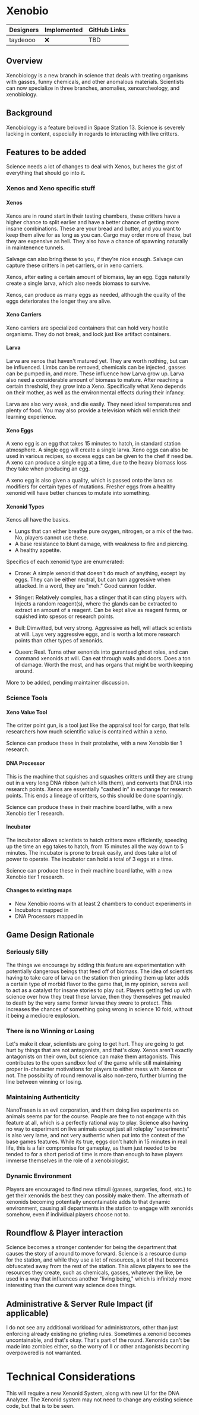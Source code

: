 # Xenobio

| Designers | Implemented | GitHub Links |
|---|---|---|
| taydeooo | :x: | TBD |

## Overview

Xenobiology is a new branch in science that deals with treating organisms with gasses, funny chemicals, and other anomalous materials. Scientists can now specialize in three branches, anomalies, xenoarcheology, and xenobiology.

## Background

Xenobiology is a feature beloved in Space Station 13. Science is severely lacking in content, especially in regards to interacting with live critters.

## Features to be added

Science needs a lot of changes to deal with Xenos, but heres the gist of everything that should go into it.

### Xenos and Xeno specific stuff

#### Xenos

Xenos are in round start in their testing chambers, these critters have a higher chance to split earlier and have a better chance of getting more insane combinations. These are your bread and butter, and you want to keep them alive for as long as you can. Cargo may order more of these, but they are expensive as hell. They also have a chance of spawning naturally in maintenence tunnels.

Salvage can also bring these to you, if they're nice enough. Salvage can capture these critters in pet carriers, or in xeno carriers.

Xenos, after eating a certain amount of biomass, lay an egg. Eggs naturally create a single larva, which also needs biomass to survive.

Xenos, can produce as many eggs as needed, although the quality of the eggs deteriorates the longer they are alive.

#### Xeno Carriers

Xeno carriers are specialized containers that can hold very hostile organisms. They do not break, and lock just like artifact containers.

#### Larva

Larva are xenos that haven't matured yet. They are worth nothing, but can be influenced. Limbs can be removed, chemicals can be injected, gasses can be pumped in, and more. These influence how Larva grow up. Larva also need a considerable amount of biomass to mature. After reaching a certain threshold, they grow into a Xeno. Specifically what Xeno depends on their mother, as well as the environmental effects during their infancy.

Larva are also very weak, and die easily. They need ideal temperatures and plenty of food. You may also provide a television which will enrich their learning experience.

#### Xeno Eggs

A xeno egg is an egg that takes 15 minutes to hatch, in standard station atmosphere. A single egg will create a single larva. Xeno eggs can also be used in various recipes, so excess eggs can be given to the chef if need be. A xeno can produce a single egg at a time, due to the heavy biomass loss they take when producing an egg.

A xeno egg is also given a quality, which is passed onto the larva as modifiers for certain types of mutations. Fresher eggs from a healthy xenonid will have better chances to mutate into something.

#### Xenonid Types

Xenos all have the basics.

* Lungs that can either breathe pure oxygen, nitrogen, or a mix of the two. No, players cannot use these.
* A base resistance to blunt damage, with weakness to fire and piercing.
* A healthy appetite.

Specifics of each xenonid type are enumerated:

- Drone: A simple xenonid that doesn't do much of anything, except lay eggs. They can be either neutral, but can turn aggressive when attacked. In a word, they are "meh." Good cannon fodder.

- Stinger: Relatively complex, has a stinger that it can sting players with. Injects a random reagent(s), where the glands can be extracted to extract an amount of a reagent. Can be kept alive as reagent farms, or squished into spesos or research points.

- Bull: Dimwitted, but very strong. Aggressive as hell, will attack scientists at will. Lays very aggressive eggs, and is worth a lot more research points than other types of xenonids.

- Queen: Real. Turns other xenonids into guranteed ghost roles, and can command xenonids at will. Can eat through walls and doors. Does a ton of damage. Worth the most, and has organs that might be worth keeping around.

More to be added, pending maintainer discussion.

### Science Tools

#### Xeno Value Tool

The critter point gun, is a tool just like the appraisal tool for cargo, that tells researchers how much scientific value is contained within a xeno.

Science can produce these in their protolathe, with a new Xenobio tier 1 research.

#### DNA Processor

This is the machine that squishes and squashes critters until they are strung out in a very long DNA ribbon (which kills them), and converts that DNA into research points. Xenos are essentially "cashed in" in exchange for research points. This ends a lineage of critters, so this should be done sparringly.

Science can produce these in their machine board lathe, with a new Xenobio tier 1 research.

#### Incubator

The incubator allows scientists to hatch critters more efficiently, speeding up the time an egg takes to hatch, from 15 minutes all the way down to 5 minutes. The incubator is prone to break easily, and does take a lot of power to operate. The incubator can hold a total of 3 eggs at a time.

Science can produce these in their machine board lathe, with a new Xenobio tier 1 research.

#### Changes to existing maps

* New Xenobio rooms with at least 2 chambers to conduct experiments in
* Incubators mapped in
* DNA Processors mapped in

## Game Design Rationale

### Seriously Silly

The things we encourage by adding this feature are experimentation with potentially dangerous beings that feed off of biomass. The idea of scientists having to take care of larva on the station then grinding them up later adds a certain type of morbid flavor to the game that, in my opinion, serves well to act as a catalyst for insane stories to play out. Players getting fed up with science over how they treat these larvae, then they themselves get mauled to death by the very same former larvae they swore to protect. This increases the chances of something going wrong in science 10 fold, without it being a mediocre explosion.

### There is no Winning or Losing

Let's make it clear, scientists are going to get hurt. They are going to get hurt by things that are not antagonists, and that's okay. Xenos aren't exactly antagonists on their own, but science can make them antagonists. This contributes to the open sandbox feel of the game while still maintaining proper in-character motivations for players to either mess with Xenos or not. The possibility of round removal is also non-zero, further blurring the line between winning or losing.

### Maintaining Authenticity

NanoTrasen is an evil corporation, and them doing live experiments on animals seems par for the course. People are free to not engage with this feature at all, which is a perfectly rational way to play. Science also having no way to experiment on live animals except just all roleplay "experiments" is also very lame, and not very authentic when put into the context of the base games features. While its true, eggs don't hatch in 15 minutes in real life, this is a fair compromise for gameplay, as them just needed to be tended to for a short period of time is more than enough to have players immerse themselves in the role of a xenobiologist.

### Dynamic Environment

Players are encouraged to find new stimuli (gasses, surgeries, food, etc.) to get their xenonids the best they can possibly make them. The aftermath of xenonids becoming potentially uncontainable adds to that dynamic environment, causing all departments in the station to engage with xenonids somehow, even if individual players choose not to.

## Roundflow & Player interaction

Science becomes a stronger contender for being the department that causes the story of a round to move forward. Science is a resource dump for the station, and while they use a lot of resources, a lot of that becomes obfuscated away from the rest of the station. This allows players to see the resources they create, such as chemicals, gasses, whatever the like, be used in a way that influences another "living being," which is infinitely more interesting than the current way science does things. 

## Administrative & Server Rule Impact (if applicable)

I do not see any additional workload for administrators, other than just enforcing already existing no griefing rules. Sometimes a xenonid becomes uncontainable, and that's okay. That's part of the round. Xenonids can't be made into zombies either, so the worry of II or other antagonists becoming overpowered is not warranted.

# Technical Considerations

This will require a new Xenonid System, along with new UI for the DNA Analyzer. The Xenonid system may not need to change any existing science code, but that is to be seen.